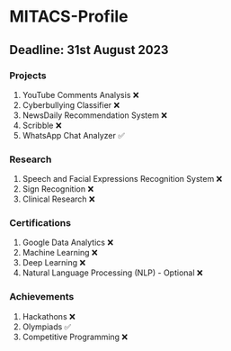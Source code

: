 # MITACS-Profile
## Deadline: 31st August 2023
### Projects
1. YouTube Comments Analysis ❌
2. Cyberbullying Classifier ❌
3. NewsDaily Recommendation System ❌
4. Scribble ❌
5. WhatsApp Chat Analyzer ✅

### Research
1. Speech and Facial Expressions Recognition System ❌
2. Sign Recognition ❌
3. Clinical Research ❌

### Certifications
1. Google Data Analytics ❌
2. Machine Learning ❌
3. Deep Learning ❌
4. Natural Language Processing (NLP) - Optional ❌

### Achievements
1. Hackathons ❌
2. Olympiads ✅
3. Competitive Programming ❌
